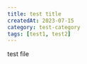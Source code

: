 ```yaml
---
title: test title
createdAt: 2023-07-15
category: test-category
tags: [test1, test2]
---
```


test file
